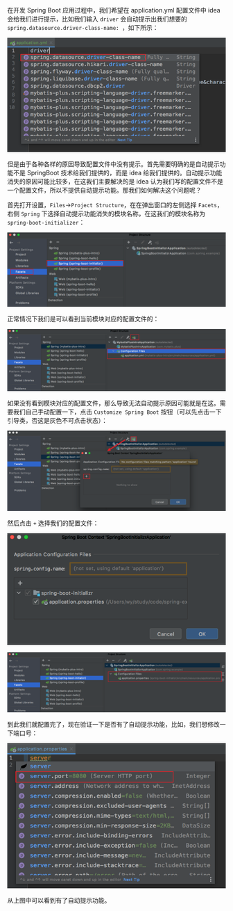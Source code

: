 在开发 Spring Boot 应用过程中，我们希望在 application.yml 配置文件中 idea 会给我们进行提示，比如我们输入 `driver` 会自动提示出我们想要的 `spring.datasource.driver-class-name: `，如下所示：

![](../../Image/Spring/spring-boot-application-properties-tips-1.png)

但是由于各种各样的原因导致配置文件中没有提示。首先需要明确的是自动提示功能不是 SpringBoot 技术给我们提供的，而是 idea 给我们提供的。自动提示功能消失的原因可能比较多，在这我们主要解决的是 idea 认为我们写的配置文件不是一个配置文件，所以不提供自动提示功能。那我们如何解决这个问题呢？

首先打开设置，`Files`→`Project Structure`，在在弹出窗口的左侧选择 `Facets`，右侧 `Spring` 下选择自动提示功能消失的模块名称，在这我们的模块名称为 `spring-boot-initializer`：

![](../../Image/Spring/spring-boot-application-properties-tips-2.png)

正常情况下我们是可以看到当前模块对应的配置文件的：

![](../../Image/Spring/spring-boot-application-properties-tips-3.png)

如果没有看到模块对应的配置文件，那么导致无法自动提示原因可能就是在这。需要我们自己手动配置一下，点击 `Customize Spring Boot` 按钮（可以先点击一下引导类，否这是灰色不可点击状态）：

![](../../Image/Spring/spring-boot-application-properties-tips-4.png)

然后点击 `+` 选择我们的配置文件：

![](../../Image/Spring/spring-boot-application-properties-tips-5.png)

![](../../Image/Spring/spring-boot-application-properties-tips-6.png)

到此我们就配置完了，现在验证一下是否有了自动提示功能，比如，我们想修改一下端口号：

![](../../Image/Spring/spring-boot-application-properties-tips-7.png)

从上图中可以看到有了自动提示功能。
